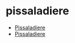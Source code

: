 # pissaladiere

 * [Pissaladiere](index/p/pissaladiere-105654.json)
 * [Pissaladiere](index/p/pissaladiere-4659.json)
